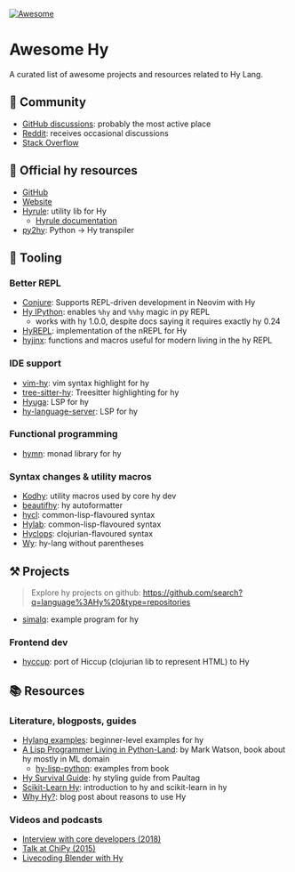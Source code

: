 [![Awesome](https://awesome.re/badge.svg)](https://awesome.re)

# Awesome Hy

A curated list of awesome projects and resources related to Hy Lang.

## 👥 Community

* [GitHub discussions](https://github.com/hylang/hy/discussions): probably the most active place
* [Reddit](https://www.reddit.com/r/hylang/): receives occasional discussions
* [Stack Overflow](https://stackoverflow.com/questions/tagged/hy)

## 🦋 Official hy resources

* [GitHub](https://github.com/hylang/hy)
* [Website](https://hylang.org/)
* [Hyrule](https://github.com/hylang/hyrule): utility lib for Hy
  * [Hyrule documentation](https://hylang.org/hyrule/doc/v1.0.0)
* [py2hy](https://github.com/hylang/py2hy): Python -> Hy transpiler


## 🧰 Tooling

### Better REPL

* [Conjure](https://github.com/Olical/conjure): Supports REPL-driven development in Neovim with Hy
* [Hy IPython](https://sr.ht/~wintershadows/hy-ipython/): enables `%hy` and `%%hy` magic in py REPL
  * works with hy 1.0.0, despite docs saying it requires exactly hy 0.24
* [HyREPL](https://github.com/allison-casey/HyREPL): implementation of the nREPL for Hy
* [hyjinx](https://github.com/atisharma/hyjinx): functions and macros useful for modern living in the hy REPL

### IDE support

* [vim-hy](https://github.com/hylang/vim-hy): vim syntax highlight for hy
* [tree-sitter-hy](https://github.com/kwshi/tree-sitter-hy): Treesitter highlighting for hy
* [Hyuga](https://github.com/sakuraiyuta/hyuga): LSP for hy
* [hy-language-server](https://github.com/rinx/hy-language-server): LSP for hy

### Functional programming

* [hymn](https://github.com/pyx/hymn): monad library for hy

### Syntax changes & utility macros
* [Kodhy](https://github.com/Kodiologist/Kodhy): utility macros used by core hy dev
* [beautifhy](https://github.com/atisharma/beautifhy): hy autoformatter
* [hycl](https://github.com/riktor/hycl): common-lisp-flavoured syntax 
* [Hylab](https://github.com/guanyilun/hylab): common-lisp-flavoured syntax 
* [Hyclops](https://github.com/danneu/hyclops): clojurian-flavoured syntax
* [Wy](https://github.com/rmnavr/wy/): hy-lang without parentheses

## ⚒️ Projects

> Explore hy projects on github:
> https://github.com/search?q=language%3AHy%20&type=repositories

* [simalq](https://github.com/hylang/simalq): example program for hy

### Frontend dev
* [hyccup](https://github.com/Arkelis/hyccup): port of Hiccup (clojurian lib to represent HTML) to Hy


## 📚 Resources

### Literature, blogposts, guides
* [Hylang examples](https://github.com/ltrel/hylang-examples): beginner-level examples for hy
* [A Lisp Programmer Living in Python-Land](https://leanpub.com/hy-lisp-python): by Mark Watson, book about hy mostly in ML domain
  * [hy-lisp-python](https://github.com/mark-watson/hy-lisp-python): examples from book
* [Hy Survival Guide](https://notes.pault.ag/hy-survival-guide/): hy styling guide from Paultag
* [Scikit-Learn Hy](https://github.com/brackendev/scikit-learn-Hy): introduction to hy and scikit-learn in hy
* [Why Hy?](https://ravrlab.ru/en/cs/langs/hy/why_hy/): blog post about reasons to use Hy

### Videos and podcasts

* [Interview with core developers (2018)](https://www.youtube.com/watch?v=GA2ZR919h6k)
* [Talk at ChiPy (2015)](https://www.youtube.com/watch?v=SB9TWabor1k)
* [Livecoding Blender with Hy](https://www.youtube.com/watch?v=vRBdqsaKmuU)
